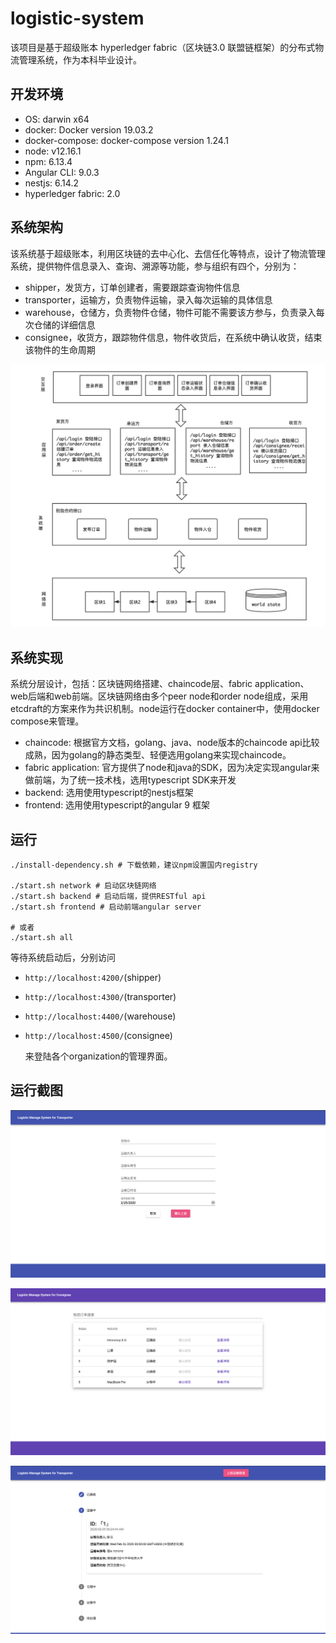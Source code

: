 # logistic-system

该项目是基于超级账本 hyperledger fabric（区块链3.0 联盟链框架）的分布式物流管理系统，作为本科毕业设计。

## 开发环境
- OS: darwin x64
- docker: Docker version 19.03.2
- docker-compose: docker-compose version 1.24.1
- node: v12.16.1
- npm: 6.13.4
- Angular CLI: 9.0.3
- nestjs: 6.14.2
- hyperledger fabric: 2.0
  


## 系统架构
该系统基于超级账本，利用区块链的去中心化、去信任化等特点，设计了物流管理系统，提供物件信息录入、查询、溯源等功能，参与组织有四个，分别为：

- shipper，发货方，订单创建者，需要跟踪查询物件信息
- transporter，运输方，负责物件运输，录入每次运输的具体信息
- warehouse，仓储方，负责物件仓储，物件可能不需要该方参与，负责录入每次仓储的详细信息
- consignee，收货方，跟踪物件信息，物件收货后，在系统中确认收货，结束该物件的生命周期


![](./images/arch.png)

## 系统实现
系统分层设计，包括：区块链网络搭建、chaincode层、fabric application、web后端和web前端。区块链网络由多个peer node和order node组成，采用etcdraft的方案来作为共识机制。node运行在docker container中，使用docker compose来管理。

- chaincode: 根据官方文档，golang、java、node版本的chaincode api比较成熟，因为golang的静态类型、轻便选用golang来实现chaincode。
- fabric application: 官方提供了node和java的SDK，因为决定实现angular来做前端，为了统一技术栈，选用typescript SDK来开发
- backend:  选用使用typescript的nestjs框架
- frontend: 选用使用typescript的angular 9 框架

## 运行 

```shell
./install-dependency.sh # 下载依赖，建议npm设置国内registry

./start.sh network # 启动区块链网络
./start.sh backend # 启动后端，提供RESTful api
./start.sh frontend # 启动前端angular server

# 或者
./start.sh all
```

等待系统启动后，分别访问
- `http://localhost:4200/`(shipper)
- `http://localhost:4300/`(transporter)
- `http://localhost:4400/`(warehouse)
- `http://localhost:4500/`(consignee) 
  
  来登陆各个organization的管理界面。

## 运行截图

![运输信息上报](images/transporter.png)

![收货方](images/consignee.png)

![物件信息溯源](images/history.png)